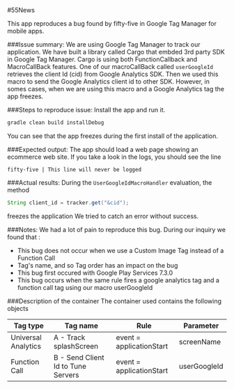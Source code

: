 
#55News 

This app reproduces a bug found by fifty-five in Google Tag Manager for mobile apps.


###Issue summary:
We are using Google Tag Manager to track our application. 
We have built a library called Cargo that embded 3rd party SDK in Google Tag Manager. 
Cargo is using both FunctionCallback and MacroCallBack features. 
One of our macroCallBack called `userGoogleId` retrieves the client Id (cid) from Google Analytics SDK. Then we used this macro to send the Google Analytics client id to other SDK. 
However, in somes cases, when we are using this macro and a Google Analytics tag the app freezes. 

###Steps to reproduce issue:
Install the app and run it. 
```bash
gradle clean build installDebug
```
You can see that the app freezes during the first install of the application.

###Expected output:
The app should load a web page showing an ecommerce web site. 
If you take a look in the logs, you should see the line 
```
fifty-five | This line will never be logged
````

###Actual results:
During the `UserGoogleIdMacroHandler` evaluation, the method 
```java
String client_id = tracker.get("&cid");
```
freezes the application 
We tried to catch an error without success. 

###Notes:
We had a lot of pain to reproduce this bug. During our inquiry we found that : 
- This bug does not occur when we use a Custom Image Tag instead of a Function Call 
- Tag's name, and so Tag order has an impact on the bug 
- This bug first occured with Google Play Services 7.3.0 
- This bug occurs when the same rule fires a google analytics tag and a function call tag using our macro userGoogleId

###Description of the container 
The container used contains the following objects 

|Tag type	| Tag name	| Rule 	| Parameter 	|
|---		|------		|------		|---		|
|Universal Analytics| A - Track splashScreen| event = applicationStart | screenName|
|Function Call| B - Send Client Id to Tune Servers| event = applicationStart | userGoogleId |

